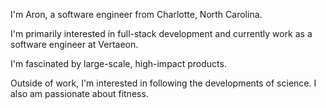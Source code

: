 
I'm Aron, a software engineer from Charlotte, North Carolina.

I'm primarily interested in full-stack development and currently work as a software engineer at Vertaeon.

I'm fascinated by large-scale, high-impact products.

Outside of work, I'm interested in following the developments of science. I also am passionate about fitness.
